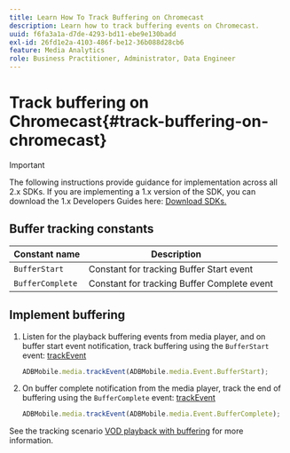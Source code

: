 ```yaml
---
title: Learn How To Track Buffering on Chromecast
description: Learn how to track buffering events on Chromecast.
uuid: f6fa3a1a-d7de-4293-bd11-ebe9e130badd
exl-id: 26fd1e2a-4103-486f-be12-36b088d28cb6
feature: Media Analytics
role: Business Practitioner, Administrator, Data Engineer
---
```

# Track buffering on Chromecast{#track-buffering-on-chromecast}

>[!IMPORTANT]
>
>The following instructions provide guidance for implementation across all 2.x SDKs. If you are implementing a 1.x version of the SDK, you can download the 1.x Developers Guides here: [Download SDKs.](/help/sdk-implement/download-sdks.md)

## Buffer tracking constants


|  Constant name  | Description&nbsp;&nbsp;&nbsp;&nbsp;  |
|---|---|
|  `BufferStart`  | Constant for tracking Buffer Start event  |
|  `BufferComplete`  | Constant for tracking Buffer Complete event  |

## Implement buffering

1. Listen for the playback buffering events from media player, and on buffer start event notification, track buffering using the `BufferStart` event: [trackEvent](https://adobe-marketing-cloud.github.io/media-sdks/reference/chromecast/ADBMobile.media.html#.trackEvent) 

   ```js
   ADBMobile.media.trackEvent(ADBMobile.media.Event.BufferStart);
   ```

1. On buffer complete notification from the media player, track the end of buffering using the `BufferComplete` event: [trackEvent](https://adobe-marketing-cloud.github.io/media-sdks/reference/chromecast/ADBMobile.media.html#.trackEvent) 

   ```js
   ADBMobile.media.trackEvent(ADBMobile.media.Event.BufferComplete);
   ```

See the tracking scenario [VOD playback with buffering](/help/sdk-implement/tracking-scenarios/vod-buffering.md) for more information.

